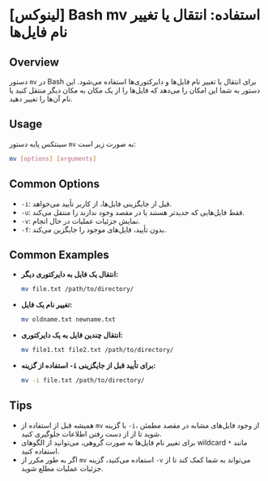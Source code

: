 # [لینوکس] Bash mv استفاده: انتقال یا تغییر نام فایل‌ها

## Overview
دستور `mv` در Bash برای انتقال یا تغییر نام فایل‌ها و دایرکتوری‌ها استفاده می‌شود. این دستور به شما این امکان را می‌دهد که فایل‌ها را از یک مکان به مکان دیگر منتقل کنید یا نام آن‌ها را تغییر دهید.

## Usage
سینتکس پایه دستور `mv` به صورت زیر است:

```bash
mv [options] [arguments]
```

## Common Options
- `-i`: قبل از جایگزینی فایل‌ها، از کاربر تأیید می‌خواهد.
- `-u`: فقط فایل‌هایی که جدیدتر هستند یا در مقصد وجود ندارند را منتقل می‌کند.
- `-v`: نمایش جزئیات عملیات در حال انجام.
- `-f`: بدون تأیید، فایل‌های موجود را جایگزین می‌کند.

## Common Examples
- **انتقال یک فایل به دایرکتوری دیگر:**
  ```bash
  mv file.txt /path/to/directory/
  ```

- **تغییر نام یک فایل:**
  ```bash
  mv oldname.txt newname.txt
  ```

- **انتقال چندین فایل به یک دایرکتوری:**
  ```bash
  mv file1.txt file2.txt /path/to/directory/
  ```

- **استفاده از گزینه `-i` برای تأیید قبل از جایگزینی:**
  ```bash
  mv -i file.txt /path/to/directory/
  ```

## Tips
- همیشه قبل از استفاده از `mv` با گزینه `-i`، از وجود فایل‌های مشابه در مقصد مطمئن شوید تا از از دست رفتن اطلاعات جلوگیری کنید.
- برای تغییر نام فایل‌ها به صورت گروهی، می‌توانید از الگوهای wildcard مانند `*` استفاده کنید.
- اگر به طور مکرر از `mv` استفاده می‌کنید، گزینه `-v` می‌تواند به شما کمک کند تا از جزئیات عملیات مطلع شوید.